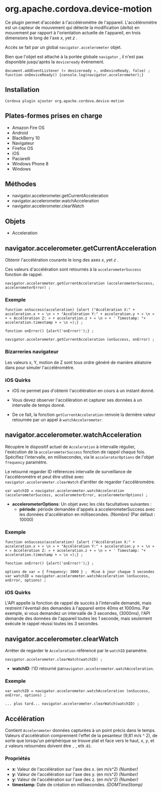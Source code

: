 <!---
    Licensed to the Apache Software Foundation (ASF) under one
    or more contributor license agreements.  See the NOTICE file
    distributed with this work for additional information
    regarding copyright ownership.  The ASF licenses this file
    to you under the Apache License, Version 2.0 (the
    "License"); you may not use this file except in compliance
    with the License.  You may obtain a copy of the License at

      http://www.apache.org/licenses/LICENSE-2.0

    Unless required by applicable law or agreed to in writing,
    software distributed under the License is distributed on an
    "AS IS" BASIS, WITHOUT WARRANTIES OR CONDITIONS OF ANY
    KIND, either express or implied.  See the License for the
    specific language governing permissions and limitations
    under the License.
-->

# org.apache.cordova.device-motion

Ce plugin permet d'accéder à l'accéléromètre de l'appareil. L'accéléromètre est un capteur de mouvement qui détecte la modification (*delta*) en mouvement par rapport à l'orientation actuelle de l'appareil, en trois dimensions le long de l'axe *x*, *y*et *z* .

Accès se fait par un global `navigator.accelerometer` objet.

Bien que l'objet est attaché à la portée globale `navigator` , il n'est pas disponible jusqu'après la `deviceready` événement.

    document.addEventListener (« deviceready », onDeviceReady, false) ;
    function onDeviceReady() {console.log(navigator.accelerometer);}
    

## Installation

    Cordova plugin ajouter org.apache.cordova.device-motion
    

## Plates-formes prises en charge

*   Amazon Fire OS
*   Android
*   BlackBerry 10
*   Navigateur
*   Firefox OS
*   iOS
*   Paciarelli
*   Windows Phone 8
*   Windows

## Méthodes

*   navigator.accelerometer.getCurrentAcceleration
*   navigator.accelerometer.watchAcceleration
*   navigator.accelerometer.clearWatch

## Objets

*   Acceleration

## navigator.accelerometer.getCurrentAcceleration

Obtenir l'accélération courante le long des axes *x*, *y*et *z* .

Ces valeurs d'accélération sont retournés à la `accelerometerSuccess` fonction de rappel.

    navigator.accelerometer.getCurrentAcceleration (accelerometerSuccess, accelerometerError) ;
    

### Exemple

    function onSuccess(acceleration) {alert ("Accélération X:" + acceleration.x + « \n » + "Accélération Y:" + acceleration.y + « \n » + « Accélération Z: » + acceleration.z + « \n » + ' Timestamp: "+ acceleration.timestamp + « \n »);} ;
    
    fonction onError() {alert('onError!');} ;
    
    navigator.accelerometer.getCurrentAcceleration (onSuccess, onError) ;
    

### Bizarreries navigateur

Les valeurs x, Y, motion de Z sont tous ordre généré de manière aléatoire dans pour simuler l'accéléromètre.

### iOS Quirks

*   iOS ne permet pas d'obtenir l'accélération en cours à un instant donné.

*   Vous devez observer l'accélération et capturer ses données à un intervalle de temps donné.

*   De ce fait, la fonction `getCurrentAcceleration` renvoie la dernière valeur retournée par un appel à `watchAccelerometer`.

## navigator.accelerometer.watchAcceleration

Récupère le dispositif actuel de `Acceleration` à intervalle régulier, l'exécution de la `accelerometerSuccess` fonction de rappel chaque fois. Spécifiez l'intervalle, en millisecondes, via le `acceleratorOptions` de l'objet `frequency` paramètre.

Le retourné regarder ID références intervalle de surveillance de l'accéléromètre et peut être utilisé avec `navigator.accelerometer.clearWatch` d'arrêter de regarder l'accéléromètre.

    var watchID = navigator.accelerometer.watchAcceleration (accelerometerSuccess, accelerometerError, accelerometerOptions) ;
    

*   **accelerometerOptions**: Un objet avec les clés facultatives suivantes : 
    *   **période**: période demandée d'appels à accelerometerSuccess avec les données d'accélération en millisecondes. *(Nombre)* (Par défaut : 10000)

### Exemple

    function onSuccess(acceleration) {alert ("Accélération X:" + acceleration.x + « \n » + "Accélération Y:" + acceleration.y + « \n » + « Accélération Z: » + acceleration.z + « \n » + ' Timestamp: "+ acceleration.timestamp + « \n »);} ;
    
    fonction onError() {alert('onError!');} ;
    
    options de var = { frequency: 3000 } ;  Mise à jour chaque 3 secondes var watchID = navigator.accelerometer.watchAcceleration (onSuccess, onError, options) ;
    

### iOS Quirks

L'API appelle la fonction de rappel de succès à l'intervalle demandé, mais restreint l'éventail des demandes à l'appareil entre 40ms et 1000ms. Par exemple, si vous demandez un intervalle de 3 secondes, (3000ms), l'API demande des données de l'appareil toutes les 1 seconde, mais seulement exécute le rappel réussi toutes les 3 secondes.

## navigator.accelerometer.clearWatch

Arrêter de regarder le `Acceleration` référencé par le `watchID` paramètre.

    navigator.accelerometer.clearWatch(watchID) ;
    

*   **watchID**: l'ID retourné par`navigator.accelerometer.watchAcceleration`.

### Exemple

    var watchID = navigator.accelerometer.watchAcceleration (onSuccess, onError, options) ;
    
    ... plus tard... navigator.accelerometer.clearWatch(watchID) ;
    

## Accélération

Contient `Accelerometer` données capturées à un point précis dans le temps. Valeurs d'accélération comprennent l'effet de la pesanteur (9,81 m/s ^ 2), de sorte que lorsqu'un périphérique se trouve plat et face vers le haut, *x*, *y*, et *z* valeurs retournées doivent être `` , `` , et`9.81`.

### Propriétés

*   **x**: Valeur de l'accélération sur l'axe des x. (en m/s^2) *(Number)*
*   **y**: Valeur de l'accélération sur l'axe des y. (en m/s^2) *(Number)*
*   **y**: Valeur de l'accélération sur l'axe des z. (en m/s^2) *(Number)*
*   **timestamp**: Date de création en millisecondes. *(DOMTimeStamp)*